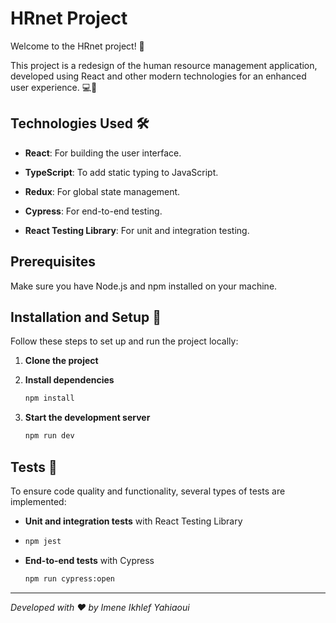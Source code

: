 # **HRnet Project**

Welcome to the HRnet project! 🚀



This project is a redesign of the human resource management application, developed using React and other modern technologies for an enhanced user experience. 💻📱


## **Technologies Used** 🛠️

- **React**: For building the user interface.

  
- **TypeScript**: To add static typing to JavaScript.

  
- **Redux**: For global state management.

  
- **Cypress**: For end-to-end testing.

  
- **React Testing Library**: For unit and integration testing.
  

## **Prerequisites**

Make sure you have Node.js and npm installed on your machine.

## **Installation and Setup** 🚀

Follow these steps to set up and run the project locally:

1. **Clone the project** 

2. **Install dependencies** 

   ```bash
   npm install
   ```

3. **Start the development server** 

   ```bash
   npm run dev
   ```

## **Tests** 🧪

To ensure code quality and functionality, several types of tests are implemented:

- **Unit and integration tests** with React Testing Library
- 
  ```bash
  npm jest
  ```

- **End-to-end tests** with Cypress


  ```bash
  npm run cypress:open
  ```
---

*Developed with ❤️ by Imene Ikhlef Yahiaoui*
